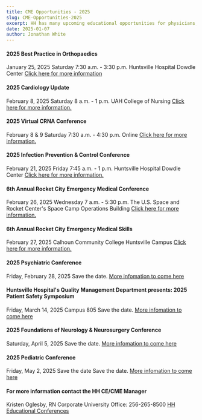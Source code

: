```yaml
---
title: CME Opportunities - 2025
slug: CME-Opportunities-2025
excerpt: HH has many upcoming educational opportunities for physicians, APPs, nurses, pharmacists, and more. Some of these conferences would benefit multiple members of your team. More information on each conference is available at the link at the bottom of the page....
date: 2025-01-07
author: Jonathan White
---
```


#### 2025 Best Practice in Orthopaedics

January 25, 2025 Saturday 7:30 a.m. - 3:30 p.m.
Huntsville Hospital Dowdle Center
[Click here for more information](https://www.huntsvillehospital.org/conferences)

#### 2025 Cardiology Update

February 8, 2025 Saturday 8 a.m. - 1 p.m.
UAH College of Nursing
[Click here for more information.](https://www.huntsvillehospital.org/conferences)

#### 2025 Virtual CRNA Conference

February 8 & 9 Saturday 7:30 a.m. - 4:30 p.m.
Online
[Click here for more information.](https://www.huntsvillehospital.org/conferences)

#### 2025 Infection Prevention & Control Conference

February 21, 2025 Friday 7:45 a.m. - 1 p.m.
Huntsville Hospital Dowdle Center
[Click here for more information.](https://www.huntsvillehospital.org/conferences)

#### 6th Annual Rocket City Emergency Medical Conference

February 26, 2025 Wednesday 7 a.m. - 5:30 p.m.
The U.S. Space and Rocket Center's Space Camp Operations Building
[Click here for more information.](https://www.huntsvillehospital.org/conferences)

#### 6th Annual Rocket City Emergency Medical Skills

February 27, 2025
Calhoun Community College Huntsville Campus
[Click here for more information.](https://www.huntsvillehospital.org/conferences)

#### 2025 Psychiatric Conference

Friday, February 28, 2025
Save the date. [More infomation to come here](https://www.huntsvillehospital.org/conferences)

#### Huntsville Hospital's Quality Management Department presents: 2025 Patient Safety Symposium

Friday, March 14, 2025
Campus 805
Save the date. [More infomation to come here](https://www.huntsvillehospital.org/conferences)

#### 2025 Foundations of Neurology & Neurosurgery Conference

Saturday, April 5, 2025
Save the date. [More infomation to come here](https://www.huntsvillehospital.org/conferences)

#### 2025 Pediatric Conference

Friday, May 2, 2025
Save the date
Save the date. [More infomation to come here](https://www.huntsvillehospital.org/conferences)

#### For more information contact the HH CE/CME Manager

Kristen Oglesby, RN
Corporate University
Office: 256-265-8500
[HH Educational Conferences](https://www.huntsvillehospital.org/conferences)
